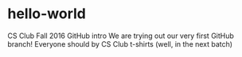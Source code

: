 # hello-world
CS Club Fall 2016 GitHub intro
We are trying out our very first GitHub branch! 
Everyone should by CS Club t-shirts (well, in the next batch)
